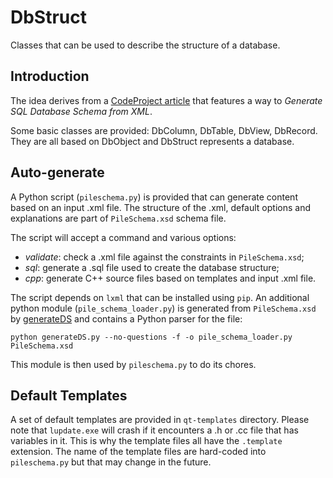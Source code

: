 DbStruct
========

Classes that can be used to describe the structure of a database.

Introduction
------------

The idea derives from a [CodeProject article](http://www.codeproject.com/Articles/76814/Generate-SQL-Database-Schema-from-XML-Part-File)
that features a way to *Generate SQL Database Schema from XML*.

Some basic classes are provided: DbColumn, DbTable, DbView,
DbRecord. They are all based on DbObject and DbStruct represents
a database.

Auto-generate
-------------

A Python script (`pileschema.py`) is provided that can generate
content based on an input .xml file. The structure of the .xml,
default options and explanations are part of `PileSchema.xsd`
schema file.

The script will accept a command and various options:
 - *validate*: check a .xml file against the constraints
 in `PileSchema.xsd`;
 - *sql*: generate a .sql file used to create the database
 structure;
 - *cpp*: generate C++ source files based on templates and
 input .xml file.

The script depends on `lxml`  that can be installed using `pip`.
An additional python module (`pile_schema_loader.py`) is generated
from `PileSchema.xsd` by
[generateDS](http://www.davekuhlman.org/generateDS.html)
and contains a Python parser for the file:

    python generateDS.py --no-questions -f -o pile_schema_loader.py PileSchema.xsd

This module is then used by `pileschema.py` to do its chores.

Default Templates
-----------------

A set of default templates are provided in `qt-templates`
directory. Please note that `lupdate.exe` will crash
if it encounters a .h or .cc file that has variables in it.
This is why the template files all have the `.template`
extension. The name of the template files are hard-coded into
`pileschema.py` but that may change in the future.


